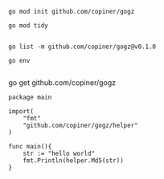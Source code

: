 
```
go mod init github.com/copiner/gogz

go mod tidy


go list -m github.com/copiner/gogz@v0.1.0
```

```
go env
    
```


go get github.com/copiner/gogz

```
package main

import(
	"fmt"
	"github.com/copiner/gogz/helper"
)

func main(){
	str := "hello world"
	fmt.Println(helper.Md5(str))
}
```